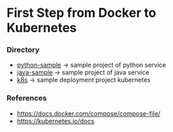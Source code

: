 # First Step from Docker to Kubernetes

### Directory
* [python-sample](./python-sample/README.md) -> sample project of python service
* [java-sample](./java-sample/README.md) -> sample project of java service 
* [k8s](](./k8s/README.md)) -> sample deployment project kubernetes

### References
* https://docs.docker.com/compose/compose-file/
* https://kubernetes.io/docs
